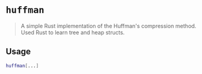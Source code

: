 # `huffman`

> A simple Rust implementation of the Huffman's compression method.
> Used Rust to learn tree and heap structs.

## Usage

```bash
huffman[...]
```

